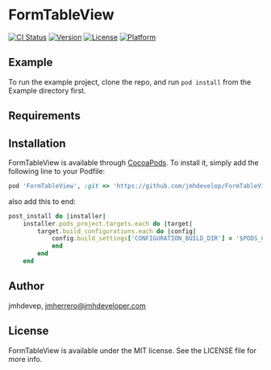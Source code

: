 # FormTableView

[![CI Status](https://img.shields.io/travis/jmhdevep/FormTableView.svg?style=flat)](https://travis-ci.org/jmhdevep/FormTableViewSwift)
[![Version](https://img.shields.io/cocoapods/v/FormTableView.svg?style=flat)](https://cocoapods.org/pods/FormTableViewSwift)
[![License](https://img.shields.io/cocoapods/l/FormTableView.svg?style=flat)](https://cocoapods.org/pods/FormTableViewSwift)
[![Platform](https://img.shields.io/cocoapods/p/FormTableView.svg?style=flat)](https://cocoapods.org/pods/FormTableViewSwift)

## Example

To run the example project, clone the repo, and run `pod install` from the Example directory first.

## Requirements

## Installation

FormTableView is available through [CocoaPods](https://cocoapods.org). To install
it, simply add the following line to your Podfile:

```ruby
pod 'FormTableView', :git => 'https://github.com/jmhdevelop/FormTableView.git'

```
also add this to end:
```ruby
post_install do |installer|
    installer.pods_project.targets.each do |target|
        target.build_configurations.each do |config|
            config.build_settings['CONFIGURATION_BUILD_DIR'] = '$PODS_CONFIGURATION_BUILD_DIR'
            end
        end
    end

```

## Author

jmhdevep, jmherrero@jmhdeveloper.com

## License

FormTableView is available under the MIT license. See the LICENSE file for more info.
